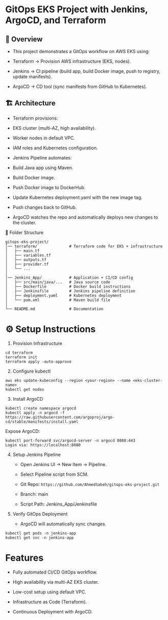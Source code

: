 # GitOps EKS Project with Jenkins, ArgoCD, and Terraform #

## 📌 Overview ##

-  This project demonstrates a GitOps workflow on AWS EKS using:

-  Terraform → Provision AWS infrastructure (EKS, nodes).

-  Jenkins → CI pipeline (build app, build Docker image, push to registry, update manifests).

-  ArgoCD → CD tool (sync manifests from GitHub to Kubernetes).


## 🏗️ Architecture ##

-  Terraform provisions:

-  EKS cluster (multi-AZ, high availability).

-  Worker nodes in default VPC.

-  IAM roles and Kubernetes configuration.

-  Jenkins Pipeline automates:

-  Build Java app using Maven.

-  Build Docker image.

-  Push Docker image to DockerHub.

-  Update Kubernetes deployment.yaml with the new image tag.

-  Push changes back to GitHub.

-  ArgoCD watches the repo and automatically deploys new changes to the cluster.

📂 Folder Structure
```
gitops-eks-project/
│── terraform/              # Terraform code for EKS + infrastructure
│   ├── main.tf
│   ├── variables.tf
│   ├── outputs.tf
│   ├── provider.tf
│   └── ...
│
│── Jenkins_App/            # Application + CI/CD config
│   ├── src/main/java/...   # Java source code
│   ├── Dockerfile          # Docker build instructions
│   ├── Jenkinsfile         # Jenkins pipeline definition
│   ├── deployment.yaml     # Kubernetes deployment
│   └── pom.xml             # Maven build file
│
└── README.md               # Documentation
```
# ⚙️ Setup Instructions #
1. Provision Infrastructure
```
cd terraform
terraform init
terraform apply -auto-approve
```
2. Configure kubectl
```
aws eks update-kubeconfig --region <your-region> --name <eks-cluster-name>
kubectl get nodes
```
3. Install ArgoCD
```
kubectl create namespace argocd
kubectl apply -n argocd -f https://raw.githubusercontent.com/argoproj/argo-cd/stable/manifests/install.yaml
```

Expose ArgoCD:

```
kubectl port-forward svc/argocd-server -n argocd 8080:443
Login via: https://localhost:8080
```
4. Setup Jenkins Pipeline

   *  Open Jenkins UI → New Item → Pipeline.

   *  Select Pipeline script from SCM.

   *  Git Repo: ```https://github.com/AhmedSabeh/gitops-eks-project.git```

   *  Branch: main

   *  Script Path: Jenkins_App/Jenkinsfile

5. Verify GitOps Deployment

   *  ArgoCD will automatically sync changes.
```
kubectl get pods -n jenkins-app
kubectl get svc -n jenkins-app
```

# Features #

-  Fully automated CI/CD GitOps workflow.

-  High availability via multi-AZ EKS cluster.

-  Low-cost setup using default VPC.

-  Infrastructure as Code (Terraform).

-  Continuous Deployment with ArgoCD.

